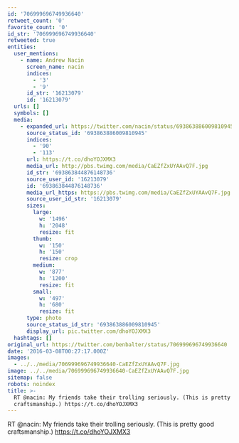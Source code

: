```yaml
---
id: '706999696749936640'
retweet_count: '0'
favorite_count: '0'
id_str: '706999696749936640'
retweeted: true
entities:
  user_mentions:
    - name: Andrew Nacin
      screen_name: nacin
      indices:
        - '3'
        - '9'
      id_str: '16213079'
      id: '16213079'
  urls: []
  symbols: []
  media:
    - expanded_url: https://twitter.com/nacin/status/693863886009810945/photo/1
      source_status_id: '693863886009810945'
      indices:
        - '90'
        - '113'
      url: https://t.co/dhoYOJXMX3
      media_url: http://pbs.twimg.com/media/CaEZfZxUYAAvQ7F.jpg
      id_str: '693863844876148736'
      source_user_id: '16213079'
      id: '693863844876148736'
      media_url_https: https://pbs.twimg.com/media/CaEZfZxUYAAvQ7F.jpg
      source_user_id_str: '16213079'
      sizes:
        large:
          w: '1496'
          h: '2048'
          resize: fit
        thumb:
          w: '150'
          h: '150'
          resize: crop
        medium:
          w: '877'
          h: '1200'
          resize: fit
        small:
          w: '497'
          h: '680'
          resize: fit
      type: photo
      source_status_id_str: '693863886009810945'
      display_url: pic.twitter.com/dhoYOJXMX3
  hashtags: []
original_url: https://twitter.com/benbalter/status/706999696749936640
date: '2016-03-08T00:27:17.000Z'
images:
  - ../../media/706999696749936640-CaEZfZxUYAAvQ7F.jpg
image: ../../media/706999696749936640-CaEZfZxUYAAvQ7F.jpg
sitemap: false
robots: noindex
title: >-
  RT @nacin: My friends take their trolling seriously. (This is pretty good
  craftsmanship.) https://t.co/dhoYOJXMX3
---
```


RT @nacin: My friends take their trolling seriously. (This is pretty good craftsmanship.) https://t.co/dhoYOJXMX3